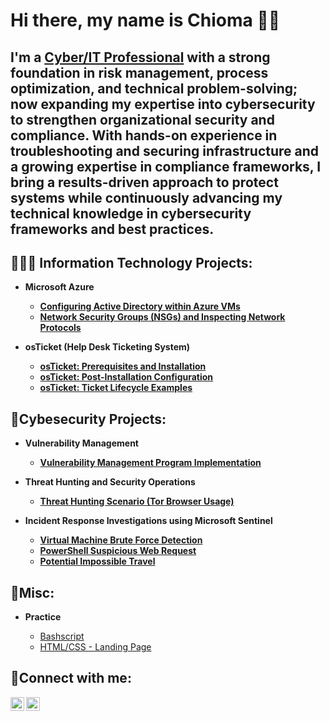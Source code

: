 <h1>Hi there, my name is Chioma 👋🏾</h1>

<h2>I'm a <a href="https://www.linkedin.com/in/chiomaobukwelu/">Cyber/IT Professional</a> with a strong foundation in risk management, process optimization, and technical problem-solving; now expanding my expertise into cybersecurity to strengthen organizational security and compliance. With hands-on experience in troubleshooting and securing infrastructure and a growing expertise in compliance frameworks, I bring a results-driven approach to protect systems while continuously advancing my technical knowledge in cybersecurity frameworks and best practices.</h2>

<h2>👩🏾‍💻 Information Technology Projects:</h2>

- <b>Microsoft Azure</b>
  - **[Configuring Active Directory within Azure VMs](https://github.com/chiprojects/configure-ad)**
  - **[Network Security Groups (NSGs) and Inspecting Network Protocols](https://github.com/chiprojects/azure-network-protocols)**
  
- <b>osTicket (Help Desk Ticketing System)</b>
  - **[osTicket: Prerequisites and Installation](https://github.com/chiprojects/osticket-prereqs)**
  - **[osTicket: Post-Installation Configuration](https://github.com/chiprojects/post-install-config)**
  - **[osTicket: Ticket Lifecycle Examples](https://github.com/chiprojects/ticket-lifecycle)**
 

<h2>🔐Cybesecurity Projects:</h2>

- <b>Vulnerability Management</b>
  - **[Vulnerability Management Program Implementation](https://github.com/chiprojects/vulnerability-management-program)**
 
- <b>Threat Hunting and Security Operations</b>
  - **[Threat Hunting Scenario (Tor Browser Usage)](https://github.com/chiprojects/threat-hunting-scenario-tor)**
 
- <b>Incident Response Investigations using Microsoft Sentinel</b>
  - **[Virtual Machine Brute Force Detection](https://github.com/chiprojects/Incident-Response---Virtual-Machine-Brute-Force-Detection)**
  - **[PowerShell Suspicious Web Request](https://github.com/chiprojects/Incident-Response---PowerShell-Suspicious-Web-Request)**
  - **[Potential Impossible Travel](https://github.com/chiprojects/Incident-Response---Potential-Impossible-Travel)**


<h2>🧐Misc:</h2>

- <b>Practice</b>

  - [Bashscript](https://github.com/chiprojects/remediation-freetype-vulnerability-usn7532-1)
  - [HTML/CSS - Landing Page](https://github.com/chiprojects/My-Landing-Page/blob/main/index.html)


<h2>📲Connect with me:</h2>

[<img align="left" alt="Josh | Twitter" width="22px" src="https://cdn.jsdelivr.net/npm/simple-icons@v3/icons/twitter.svg" />][twitter]
[<img align="left" alt="Josh | LinkedIn" width="22px" src="https://cdn.jsdelivr.net/npm/simple-icons@v3/icons/linkedin.svg" />][linkedin]


[twitter]: https://x.com/chilearnings
[linkedin]: https://www.linkedin.com/in/chiomaobukwelu/
